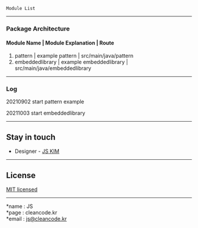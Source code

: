 
```
Module List
```

---
### Package Architecture
#### Module Name | Module Explanation | Route
1. pattern | example pattern | src/main/java/pattern
2. embeddedlibrary | example embeddedlibrary | src/main/java/embeddedlibrary

---
### Log
20210902 start pattern example

20211003 start embeddedlibrary

---
## Stay in touch
- Designer - [JS KIM](https://cleancode.kr)

---
## License
[MIT licensed](LICENSE)

---
*name : JS  
*page : cleancode.kr    
*email : js@cleancode.kr